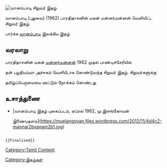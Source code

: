 ![வானம்பாடி சிறுவர் இதழ்](வானம்பாடி_சிறுவர்_இதழ்.jpg "வானம்பாடி சிறுவர் இதழ்")
வானம்பாடி (புதுவை) (1962) பாரதிதாசனின் மகன் மன்னர்மன்னன் வெளியிட்ட சிறுவர் இதழ்.

பார்க்க [வானம்பாடி](வானம்பாடி "wikilink") இலக்கிய இதழ்

## வரலாறு

பாரதிதாசனின் மகன் [மன்னர்மன்னன்](மன்னர்மன்னன் "wikilink") 1962 முதல் பாண்டிச்சேரியில்
தன் பழநியம்மா அச்சகம் வெளியீடாக கொண்டுவந்த சிறுவர் இதழ். சிறுவர்களுக்கு
தமிழ்ப்பெருமையை ஊட்டும் நோக்கம் கொண்டது

## உசாத்துணை

-   [வானம்பாடி இதழ் புகைப்படம், ஏப்ரல் 1962, மு.இளங்கோவன்
    இணையதளம்](https://muelangovan.files.wordpress.com/2012/11/4d4c2-mannar2bvanam2b1.jpg)

```{=mediawiki}
{{Finalised}}
```
[Category:Tamil Content](Category:Tamil_Content "wikilink")
[Category:இதழ்கள்](Category:இதழ்கள் "wikilink")
